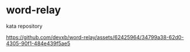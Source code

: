 # word-relay
kata repository


https://github.com/devxb/word-relay/assets/62425964/34799a38-62d0-4305-90f1-484e439f5ae5

